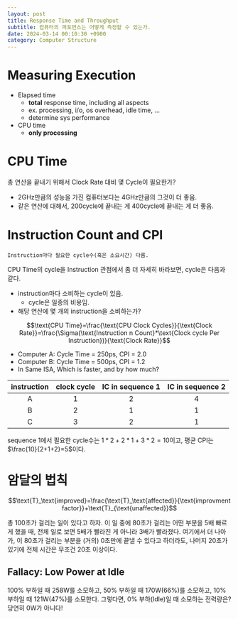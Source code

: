```yaml
---
layout: post
title: Response Time and Throughput
subtitle: 컴퓨터의 퍼포먼스는 어떻게 측정할 수 있는가.
date: 2024-03-14 00:10:30 +0900
category: Computer Structure
---
```

# Measuring Execution
- Elapsed time
	- **total** response time, including all aspects
	- ex. processing, i/o, os overhead, idle time, ...
	- determine sys performance
- CPU time
	- **only processing**

# CPU Time

총 연산을 끝내기 위해서 Clock Rate 대비 몇 Cycle이 필요한가?
- 2GHz만큼의 성능을 가진 컴퓨터보다는 4GHz만큼의 그것이 더 좋음.
- 같은 연산에 대해서, 200cycle에 끝내는 게 400cycle에 끝내는 게 더 좋음.

# Instruction Count and CPI
	Instruction마다 필요한 cycle수(혹은 소요시간) 다름.

CPU Time의 cycle을 Instruction 관점에서 좀 더 자세히 바라보면, cycle은 다음과 같다.
- instruction마다 소비하는 cycle이 있음.
	- cycle은 일종의 비용임.
- 해당 연산에 몇 개의 instruction을 소비하는가?

$$\text{CPU Time}=\frac{\text{CPU Clock Cycles}}{\text{Clock Rate}}=\frac{\Sigma(\text{Instruction n Count}*\text{Clock cycle Per Instruction})}{\text{Clock Rate}}$$

- Computer A: Cycle Time = 250ps, CPI = 2.0
- Computer B: Cycle Time = 500ps, CPI = 1.2
- In Same ISA, Which is faster, and by how much?

| instruction | clock cycle | IC in sequence 1 | IC in sequence 2 |
| :---------: | :---------: | :--------------: | :--------------: |
|      A      |      1      |        2         |        4         |
|      B      |      2      |        1         |        1         |
|      C      |      3      |        2         |        1         |

sequence 1에서 필요한 cycle수는 $1*2+2*1+3*2=10$이고, 평균 CPI는 $\frac{10}{2+1+2}=5$이다.


# 암달의 법칙
$$\text{T}_\text{improved}=\frac{\text{T}_\text{affected}}{\text{improvment factor}}+\text{T}_{\text{unaffected}}$$

총 100초가 걸리는 일이 있다고 하자. 이 일 중에 80초가 걸리는 어떤 부분을 5배 빠르게 했을 때, 전체 일로 보면 5배가 빨라진 게 아니라 3배가 빨라졌다. 여기에서 더 나아가, 이 80초가 걸리는 부분을 (거의) 0초만에 끝낼 수 있다고 하더라도, 나머지 20초가 있기에 전체 시간은 무조건 20초 이상이다.

## Fallacy: Low Power at Idle

100% 부하일 때 258W를 소모하고, 50% 부하일 때 170W(66%)를 소모하고, 10% 부하일 때 121W(47%)를 소모한다. 그렇다면, 0% 부하(Idle)일 때 소모하는 전력량은? 당연히 0W가 아니다!
